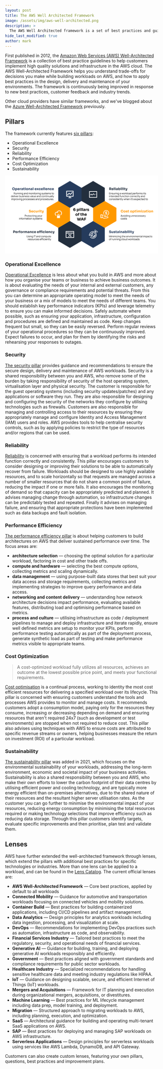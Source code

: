 ```yaml
---
layout: post
title: The AWS Well Architected Framework
image: /assets/img/aws-well-architected.png
description: >
  The AWS Well Architected framework is a set of best practices and guidelines for designing and operating infrastructure on the AWS cloud.
hide_last_modified: true
author: mark
---
```


First published in 2012, the [Amazon Web Services (AWS) Well-Architected Framework](https://aws.amazon.com/architecture/well-architected/) is a collection of best practice guidelines to help customers implement high quality solutions and infrastructure in the AWS cloud. The AWS Well-Architected Framework helps you understand trade-offs for decisions you make while building workloads on AWS, and how to apply best practices in the design, delivery and maintenance of your environments. The framework is continuously being improved in response to new best practices, customer feedback and industry trends.

Other cloud providers have similar frameworks, and we've blogged about the [Azure Well-Architected Framework](https://mpfe.uk/blog/2021-04-01-azure-well-architected-framework/) previously.

## Pillars

The framework currently features [six pillars](https://docs.aws.amazon.com/wellarchitected/latest/framework/the-pillars-of-the-framework.html):

- Operational Excellence
- Security
- Reliability
- Performance Efficiency
- Cost Optimization
- Sustainability

![AWS Well-Architected Pillars](/assets/img/aws-well-architected-pillars.png)

### Operational Excellence

[Operational Excellence](https://docs.aws.amazon.com/wellarchitected/latest/framework/operational-excellence.html) is less about what you build in AWS and more about how you organise your teams or business to achieve business outcomes. It is about evaluating the needs of your internal and external customers, any governance or compliance requirements and potential threats. From this you can determine an appropriate operating model to meet the needs of your business or a mix of models to meet the needs of different teams. You should establish key performance indicators (KPIs) and leverage telemetry to ensure you can make informed decisions. Safely automate where possible, such as ensuring your application, infrastructure, configuration and procedures are defined and maintained as code. Keep changes frequent but small, so they can be easily reversed. Perform regular reviews of your operational procedures so they can be continuously improved. Expect failures to occur, and plan for them by identifying the risks and rehearsing your responses to outages.

### Security

[The security pillar](https://docs.aws.amazon.com/wellarchitected/latest/framework/security.html) provides guidance and recommendations to ensure the secure design, delivery and maintenance of AWS workloads. Security is a shared responsibility between you and AWS, who remove some of the burden by taking responsibility of security of the host operating system, virtualisation layer and physical security. The customer is responsible for the guest operating systems (including security updates/patches) and any applications or software they run. They are also responsible for designing and configuring the security of the networks they configure by utilising technologies such as firewalls. Customers are also responsible for managing and controlling access to their resources by ensuring they appropriately manage and configure Identity and Access Management (IAM) users and roles. AWS provides tools to help centralise security controls, such as by applying policies to restrict the type of resources and/or regions that can be used.

### Reliability

[Reliability](https://docs.aws.amazon.com/wellarchitected/latest/framework/reliability.html) is concerned with ensuring that a workload performs its intended function correctly and consistently. This pillar encourages customers to consider designing or improving their solutions to be able to automatically recover from failure. Workloads should be designed to use highly available resources, and to scale horizontally so that requests are managed across a number of smaller resources that do not share a common point of failure, reducing the impact if one or more fails. It also encourages the monitoring of demand so that capacity can be appropriately predicted and planned. It advises managing change through automation, so infrastructure changes can be predictably tested and repeated. Finally it advises on managing failure, and ensuring that appropriate protections have been implemented such as data backups and fault isolation.

### Performance Efficiency

[The performance efficiency pillar](https://docs.aws.amazon.com/wellarchitected/latest/framework/performance-efficiency.html) is about helping customers to build architectures on AWS that deliver sustained performance over time. The focus areas are:

- **architecture selection** — choosing the optimal solution for a particular workload, factoring in cost and other trade offs.
- **compute and hardware** — selecting the best compute options, collecting metrics and scaling dynamically.
- **data management** — using purpose-built data stores that best suit your data access and storage requirements, collecting metrics and implementing strategies to improve query performance and data access.
- **networking and content delivery** — understanding how network architecture decisions impact performance, evaluating available features, distributing load and optimising performance based on metrics.
- **process and culture** — utilising infrastructure as code / deployment pipelines to manage and deploy infrastructure and iterate rapidly, ensure well defined metrics are setup to monitor your KPIs, perform performance testing automatically as part of the deployment process, generate synthetic load as part of testing and make performance metrics visible to appropriate teams.

### Cost Optimization

> A cost-optimized workload fully utilizes all resources, achieves an outcome at the lowest possible price point, and meets your functional requirements.

[Cost optimisation](https://docs.aws.amazon.com/wellarchitected/latest/framework/cost-optimization.html) is a continual process, working to identity the most cost efficient resources for delivering a specified workload over its lifecycle. This pillar is concerned with ensuring customers understand the tools and processes AWS provides to monitor and manage costs. It recommends customers adopt a consumption model, paying only for the resources they consume, increasing or decreasing depending on demand and ensuring resources that aren't required 24x7 (such as development or test environments) are stopped when not required to reduce cost. This pillar also advises using techniques with AWS to ensure costs are attributed to specific revenue streams or owners, helping businesses measure the return on investment (ROI) of a particular workload.

### Sustainability

[The sustainability pillar](https://docs.aws.amazon.com/wellarchitected/latest/framework/sustainability.html) was added in 2021, which focuses on the environmental sustainability of your workloads, addressing the long-term environment, economic and societal impact of your business activities. Sustainability is also a shared responsibility between you and AWS, who make their own efforts to lower the carbon footprint of their data centres by utilising efficient power and cooling technology, and are typically more energy efficient than on-premises alternatives, due to the shared nature of their resources and the resultant higher server utilisation rates. As the customer you can go further to minimise the environmental impact of your resources, reducing energy consumption by minimising the total resources required or making technology selections that improve efficiency such as reducing data storage. Through this pillar customers identify targets, evaluate specific improvements and then prioritise, plan test and validate them.

## Lenses

AWS have further extended the well-architected framework through lenses, which extend the pillars with additional best practices for specific technologies or industries. More than one lens can be applied to a workload, and can be found in the [Lens Catalog](https://docs.aws.amazon.com/wellarchitected/latest/userguide/lens-catalog.html). The current official lenses are:


- **AWS Well-Architected Framework** —  Core best practices, applied by default to all workloads
- **Connected Mobility** — Guidance for automotive and transportation workloads focusing on connected vehicles and mobility solutions.
- **Container Build** — Best practices for building containerized applications, including CI/CD pipelines and artifact management.
- **Data Analytics** — Design principles for analytics workloads including data ingestion, processing, and visualization at scale.
- **DevOps** — Recommendations for implementing DevOps practices such as automation, infrastructure as code, and observability.
- **Financial Services Industry** — Tailored best practices to meet the regulatory, security, and operational needs of financial services.
- **Generative AI** — Guidance for building, training, and deploying generative AI workloads responsibly and efficiently.
- **Government** — Best practices aligned with government standards and compliance requirements for public sector workloads.
- **Healthcare Industry** — Specialized recommendations for handling sensitive healthcare data and meeting industry regulations like HIPAA.
- **IoT** — Guidance on designing scalable, secure, and efficient Internet of Things (IoT) workloads.
- **Mergers and Acquisitions** — Framework for IT planning and execution during organizational mergers, acquisitions, or divestitures.
- **Machine Learning** — Best practices for ML lifecycle management including data prep, model training, and deployment.
- **Migration** — Structured approach to migrating workloads to AWS, including planning, execution, and optimization.
- **SaaS** — Architectural guidance for building and operating multi-tenant SaaS applications on AWS.
- **SAP** — Best practices for deploying and managing SAP workloads on AWS infrastructure.
- **Serverless Applications** — Design principles for serverless workloads using services like AWS Lambda, DynamoDB, and API Gateway.

Customers can also create custom lenses, featuring your own pillars, questions, best practices and improvement plans.

